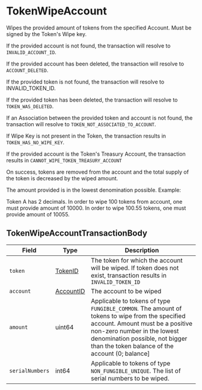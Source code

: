 # TokenWipeAccount

Wipes the provided amount of tokens from the specified Account. Must be signed by the Token's Wipe key.

If the provided account is not found, the transaction will resolve to `INVALID_ACCOUNT_ID`.

If the provided account has been deleted, the transaction will resolve to `ACCOUNT_DELETED`.

If the provided token is not found, the transaction will resolve to INVALID\_TOKEN\_ID.

If the provided token has been deleted, the transaction will resolve to `TOKEN_WAS_DELETED`.

If an Association between the provided token and account is not found, the transaction will resolve to `TOKEN_NOT_ASSOCIATED_TO_ACCOUNT`.

If Wipe Key is not present in the Token, the transaction results in `TOKEN_HAS_NO_WIPE_KEY`.

If the provided account is the Token's Treasury Account, the transaction results in `CANNOT_WIPE_TOKEN_TREASURY_ACCOUNT`

On success, tokens are removed from the account and the total supply of the token is decreased by the wiped amount.

The amount provided is in the lowest denomination possible. Example:

Token A has 2 decimals. In order to wipe 100 tokens from account, one must provide amount of 10000. In order to wipe 100.55 tokens, one must provide amount of 10055.

## TokenWipeAccountTransactionBody

| Field           | Type                                                           | Description                                                                                                                                                                                                                                           |
| --------------- | -------------------------------------------------------------- | ----------------------------------------------------------------------------------------------------------------------------------------------------------------------------------------------------------------------------------------------------- |
| `token`         | [TokenID](../miscellaneous/tokenid.md)                         | The token for which the account will be wiped. If token does not exist, transaction results in `INVALID_TOKEN_ID`                                                                                                                                     |
| `account`       | [AccountID](../../../docs/hedera-api/basic-types/accountid.md) | The account to be wiped                                                                                                                                                                                                                               |
| `amount`        | uint64                                                         | Applicable to tokens of type `FUNGIBLE_COMMON`. The amount of tokens to wipe from the specified account. Amount must be a positive non-zero number in the lowest denomination possible, not bigger than the token balance of the account (0; balance] |
| `serialNumbers` | int64                                                          | Applicable to tokens of type `NON_FUNGIBLE_UNIQUE`. The list of serial numbers to be wiped.                                                                                                                                                           |
